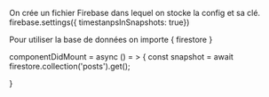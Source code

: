 On crée un fichier Firebase dans lequel on stocke la config et sa clé.
firebase.settings({ timestanpsInSnapshots: true})

Pour utiliser la base de données on importe { firestore }

componentDidMount = async () = > {
  const snapshot = await firestore.collection('posts').get();
  
}

